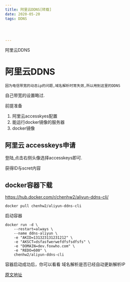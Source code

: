 ```yaml
---
title: 阿里云DDNS[转载]
date: 2020-05-20
tags: DDNS




---
```


阿里云DDNS

<!--more-->

# 阿里云DDNS

```
因为电信带宽的动态ip的问题,域名解析时常失效,所以用到这里的DDNS
```

自己带宽的设置略过.

前提准备

1. 阿里云accesskyes配置
2. 能运行docker镜像的服务器
3. docker镜像

## 阿里云 accesskeys申请

登陆,点击右侧头像选择accesskeys即可.

获得ID与scret内容

## docker容器下载

https://hub.docker.com/r/chenhw2/aliyun-ddns-cli/



```
docker pull chenhw2/aliyun-ddns-cli
```



启动容器

```
docker run -d \
	--restart=always \
	--name ddns-aliyun \
    -e "AKID=131323131231212" \
    -e "AKSCT=dsfasfwerwefdfsfsdfsfs" \
    -e "DOMAIN=dev.foxwho.com" \
    -e "REDO=600" \
    chenhw2/aliyun-ddns-cli
```

容器启动成功后，你可以看看 域名解析是否已经自动更新解析IP



[原文地址](https://blog.csdn.net/fenglailea/article/details/102511502)

